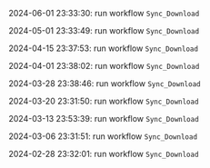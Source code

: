 2024-06-01 23:33:30: run workflow `Sync_Download` 

2024-05-01 23:33:49: run workflow `Sync_Download` 

2024-04-15 23:37:53: run workflow `Sync_Download` 

2024-04-01 23:38:02: run workflow `Sync_Download` 

2024-03-28 23:38:46: run workflow `Sync_Download` 

2024-03-20 23:31:50: run workflow `Sync_Download` 

2024-03-13 23:53:39: run workflow `Sync_Download` 

2024-03-06 23:31:51: run workflow `Sync_Download` 

2024-02-28 23:32:01: run workflow `Sync_Download` 


